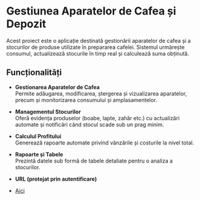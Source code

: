 # Gestiunea Aparatelor de Cafea și Depozit

Acest proiect este o aplicație destinată gestionării aparatelor de cafea și a stocurilor de produse utilizate în prepararea cafelei. Sistemul urmărește consumul, actualizează stocurile în timp real și calculează suma obținută.

## Funcționalități

- **Gestionarea Aparatelor de Cafea**  
  Permite adăugarea, modificarea, ștergerea și vizualizarea aparatelor, precum și monitorizarea consumului și amplasamentelor.

- **Managementul Stocurilor**  
  Oferă evidența produselor (boabe, lapte, zahăr etc.) cu actualizări automate și notificări când stocul scade sub un prag minim.

- **Calculul Profitului**  
  Generează rapoarte automate privind vânzările și costurile la nivel total.

- **Rapoarte și Tabele**  
  Prezintă datele sub formă de tabele detaliate pentru o analiza a stocurilor.

- **URL (protejat prin autentificare)**
-  [Aici](https://cosmin.echelon-it.ro/public/index.php)
